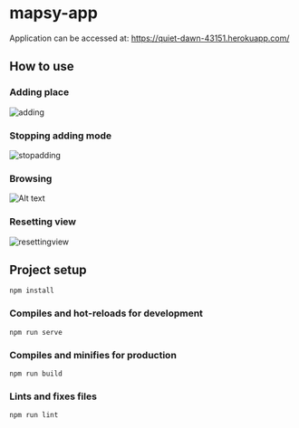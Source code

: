 # mapsy-app

Application can be accessed at: https://quiet-dawn-43151.herokuapp.com/



## How to use

### Adding place

![adding](https://i.gyazo.com/db3fe504571c3aa62c85e8a721a99946.gif)

### Stopping adding mode

![stopadding](https://i.gyazo.com/7b88cfc9a1e35ad38859d8f0461a86df.gif)

### Browsing

![Alt text](https://i.gyazo.com/ddac7737f68d2d888bb45b30e046c647.gif)

### Resetting view

![resettingview](https://i.gyazo.com/7b88cfc9a1e35ad38859d8f0461a86df.gif)

## Project setup
```
npm install
```

### Compiles and hot-reloads for development
```
npm run serve
```

### Compiles and minifies for production
```
npm run build
```

### Lints and fixes files
```
npm run lint
```


